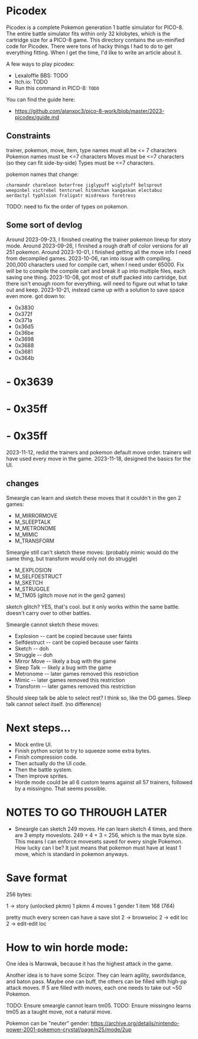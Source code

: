 # Picodex
Picodex is a complete Pokemon generation 1 battle simulator for PICO-8. The entire battle simulator fits within only 32 kilobytes, which is the cartridge size for a PICO-8 game. This directory contains the un-minified code for Picodex.
There were tons of hacky things I had to do to get everything fitting. When I get the time, I'd like to write an article about it.

A few ways to play picodex:
- Lexaloffle BBS: TODO
- Itch.io: TODO
- Run this command in PICO-8: `TODO`

You can find the guide here:
- https://github.com/alanxoc3/pico-8-work/blob/master/2023-picodex/guide.md

## Constraints
trainer, pokemon, move, item, type names must all be <= 7 characters
Pokemon names must be <=7 characters
Moves must be <=7 characters (so they can fit side-by-side)
Types must be <=7 characters.

pokemon names that change:

    charmandr charmleon buterfree jiglypuff wiglytuff belsprout
    weepinbel victrebel tentcruel hitmnchan kangaskan electabuz
    aerdactyl typhlsion fraligatr misdreavs foretress

TODO: need to fix the order of types on pokemon.

## Some sort of devlog
Around 2023-09-23, I finished creating the trainer pokemon lineup for story mode.
Around 2023-09-26, I finished a rough draft of color versions for all 251 pokemon.
Around 2023-10-01, I finished getting all the move info I need from decompiled games.
2023-10-06, ran into issue with compiling. 200,000 characters used for compile cart, when I need under 65000. Fix will be to compile the compile cart and break it up into multiple files, each saving one thing.
2023-10-08, got most of stuff packed into cartridge, but there isn't enough room for everything. will need to figure out what to take out and keep.
2023-10-21, instead came up with a solution to save space even more. got down to:
  - 0x3830
  - 0x372f
  - 0x371a
  - 0x36d5
  - 0x36be
  - 0x3698
  - 0x3688
  - 0x3681
  - 0x364b
  # - 0x3639
  # - 0x35ff
  # - 0x35ff

2023-11-12, redid the trainers and pokemon default move order. trainers will have used every move in the game.
2023-11-18, designed the basics for the UI.

## changes
Smeargle can learn and sketch these moves that it couldn't in the gen 2 games:
- M_MIRRORMOVE
- M_SLEEPTALK
- M_METRONOME
- M_MIMIC
- M_TRANSFORM

Smeargle still can't sketch these moves: (probably mimic would do the same thing, but transform would only not do struggle)
- M_EXPLOSION
- M_SELFDESTRUCT
- M_SKETCH
- M_STRUGGLE
- M_TM05 (glitch move not in the gen2 games)

sketch glitch? YES, that's cool. but it only works within the same battle. doesn't carry over to other battles.

Smeargle cannot sketch these moves:
- Explosion    -- cant be copied because user faints
- Selfdestruct -- cant be copied because user faints
- Sketch       -- doh
- Struggle     -- doh
- Mirror Move  -- likely a bug with the game
- Sleep Talk   -- likely a bug with the game
- Metronome    -- later games removed this restriction
- Mimic        -- later games removed this restriction
- Transform    -- later games removed this restriction

Should sleep talk be able to select rest? I think so, like the OG games. Sleep talk cannot select itself. (no difference)

# Next steps...
- Mock entire UI.
- Finish python script to try to squeeze some extra bytes.
- Finish compression code.
- Then actually do the UI code.
- Then the battle system.
- Then improve sprites.
- Horde mode could be all 6 custom teams against all 57 trainers, followed by a missingno. That seems possible.

# NOTES TO GO THROUGH LATER
- Smeargle can sketch 249 moves. He can learn sketch 4 times, and there are 3 empty moveslots. 249 + 4 + 3 = 256, which is the max byte size. This means I can enforce movesets saved for every single Pokemon. How lucky can I be? It just means that pokemon must have at least 1 move, which is standard in pokemon anyways.

# Save format
256 bytes:

  1 -> story (unlocked pkmn)
  1 pkmn 4 moves 1 gender 1 item
  168 (7*6*4)

  pretty much every screen can have a save slot
  2 -> browseloc
  2 -> edit loc
  2 -> edit-edit loc

# How to win horde mode:
One idea is Marowak, because it has the highest attack in the game.

Another idea is to have some Scizor. They can learn agility, swordsdance, and baton pass. Maybe one can buff, the others can be filled with high-pp attack moves. If 5 are filled with moves, each one needs to take out ~50 Pokemon.

TODO: Ensure smeargle cannot learn tm05.
TODO: Ensure missingno learns tm05 as a taught move, not a natural move.

Pokemon can be "neuter" gender: https://archive.org/details/nintendo-power-2001-pokemon-crystal/page/n25/mode/2up
